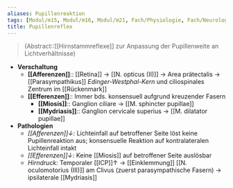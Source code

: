 ```yaml
---
aliases: Pupillenreaktion
tags: [Modul/m15, Modul/m16, Modul/m21, Fach/Physiologie, Fach/Neurologie, Fach/Ophthalmologie, Art/Intervention]
title: Pupillenreflex
---
```

> (Abstract::[[Hirnstammreflexe]] zur Anpassung der Pupillenweite an Lichtverhältnisse)
- **Verschaltung**
	- **[[Afferenzen]]**:: [[Retina]] → [[N. opticus (II)]] → Area prätectalis → [[Parasympathikus]] *Edinger-Westphal-Kern* und ciliospinales Zentrum im [[Rückenmark]]
	- **[[Efferenzen]]**:: Immer bds. konsensuell aufgrund kreuzender Fasern
		- **[[Miosis]]**:: Ganglion ciliare → [[M. sphincter pupillae]]
		- **[[Mydriasis]]**:: Ganglion cervicale superius → [[M. dilatator pupillae]]
- **Pathologien**
	- *[[Afferenzen]]↓:* Lichteinfall auf betroffener Seite löst keine Pupillenreaktion aus; konsensuelle Reaktion auf kontralateralen Lichteinfall intakt
	- *[[Efferenzen]]↓:* Keine [[Miosis]] auf betroffener Seite auslösbar
	- *Hirndruck:* Temporaler [[ICP]]↑ → [[Einklemmung]] [[N. oculomotorius (III)]] am Clivus (zuerst parasympathische Fasern) → ipsilaterale [[Mydriasis]]